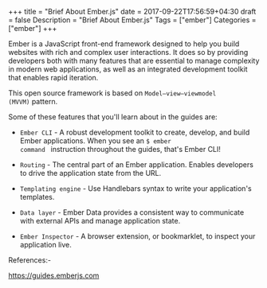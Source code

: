 +++
    title = "Brief About Ember.js"
    date = 2017-09-22T17:56:59+04:30
    draft = false
    Description = "Brief About Ember.js"
    Tags = ["ember"]
    Categories = ["ember"]
+++

Ember is a JavaScript front-end framework designed to help you build websites with rich and complex user interactions. It does so by providing developers both with many features that are essential to manage complexity in modern web applications, as well as an integrated development toolkit that enables rapid iteration.

This open source framework is based on <code>Model–view–viewmodel (MVVM)</code> pattern.

Some of these features that you'll learn about in the guides are:

  - <code>Ember CLI</code> - A robust development toolkit to create, develop, and build Ember applications. When you see an <code>$ ember command </code> instruction throughout the guides, that's Ember CLI!

  - <code>Routing</code> - The central part of an Ember application. Enables developers to drive the  application state from the URL.

  - <code>Templating engine</code> - Use Handlebars syntax to write your application's templates.

  - <code>Data layer</code> - Ember Data provides a consistent way to communicate with external APIs and manage application state.

  - <code>Ember Inspector</code> - A browser extension, or bookmarklet, to inspect your application live.

  References:- 
  
  https://guides.emberjs.com
